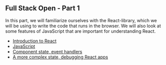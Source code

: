 ## Full Stack Open - Part 1
In this part, we will familiarize ourselves with the React-library, which we will be using to write the code that runs in the browser. We will also look at some features of JavaScript that are important for understanding React.

- <a href='https://fullstackopen.com/en/part1/introduction_to_react' target='_blank'>Introduction to React</a>
-  <a href='https://fullstackopen.com/en/part1/java_script' target='_blank'>JavaScript</a>
- <a href='https://fullstackopen.com/en/part1/component_state_event_handlers' target='_blank'>Component state, event handlers</a>
-  <a href='https://fullstackopen.com/en/part1/a_more_complex_state_debugging_react_apps' target='_blank'>A more complex state, debugging React apps</a>